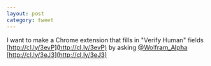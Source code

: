 ```yaml
---
layout: post
category: tweet
---
```

I want to make a Chrome extension that fills in "Verify Human" fields [http://cl.ly/3evP](http://cl.ly/3evP) by asking [@Wolfram_Alpha](http://twitter.com/Wolfram_Alpha) [http://cl.ly/3eJ3](http://cl.ly/3eJ3)
